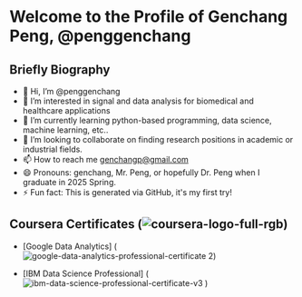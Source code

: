 # Welcome to the Profile of Genchang Peng, @penggenchang

## Briefly Biography
- 👋 Hi, I’m @penggenchang
- 👀 I’m interested in signal and data analysis for biomedical and healthcare applications
- 🌱 I’m currently learning python-based programming, data science, machine learning, etc..
- 💞️ I’m looking to collaborate on finding research positions in academic or industrial fields.
- 📫 How to reach me genchangp@gmail.com
- 😄 Pronouns: genchang, Mr. Peng, or hopefully Dr. Peng when I graduate in 2025 Spring.
- ⚡ Fun fact: This is generated via GitHub, it's my first try!

## Coursera Certificates (![coursera-logo-full-rgb](https://github.com/user-attachments/assets/32d5d575-c9a8-4b64-8315-6d311aa05b77))
- [Google Data Analytics] (![google-data-analytics-professional-certificate 2](https://github.com/user-attachments/assets/94e471bc-f3a6-49cb-b8d1-295e6976ea85))

- [IBM Data Science Professional] (![ibm-data-science-professional-certificate-v3](https://github.com/user-attachments/assets/a3a33101-df9c-4678-abe7-87f9c779c434)
) 

<!---
penggenchang/penggenchang is a ✨ special ✨ repository because its `README.md` (this file) appears on your GitHub profile.
You can click the Preview link to take a look at your changes.
--->
